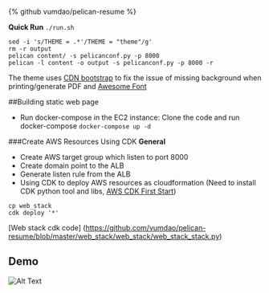 {% github vumdao/pelican-resume %}

**Quick Run** `./run.sh`
```
sed -i 's/THEME = .*'/THEME = "theme"/g'
rm -r output
pelican content/ -s pelicanconf.py -p 8000
pelican -l content -o output -s pelicanconf.py -p 8000 -r
```

The theme uses [CDN bootstrap](https://getbootstrap.com/docs/4.3/getting-started/introduction/) to fix the issue of missing background when printing/generate PDF and [Awesome Font](https://cdnjs.cloudflare.com/ajax/libs/font-awesome/5.15.1/css/all.min.css)

##Building static web page
- Run docker-compose in the EC2 instance: Clone the code and run docker-compose
`docker-compose up -d`

###Create AWS Resources Using CDK
**General**
- Create AWS target group which listen to port 8000
- Create domain point to the ALB
- Generate listen rule from the ALB
- Using CDK to deploy AWS resources as cloudformation (Need to install CDK python tool and libs, [AWS CDK First Start](https://docs.aws.amazon.com/cdk/latest/guide/hello_world.html))
```
cp web_stack
cdk deploy '*'
```
[Web stack cdk code] (https://github.com/vumdao/pelican-resume/blob/master/web_stack/web_stack/web_stack_stack.py)

## Demo
![Alt Text](https://dev-to-uploads.s3.amazonaws.com/i/0j37kjhdei9no3lhp1iu.png)
